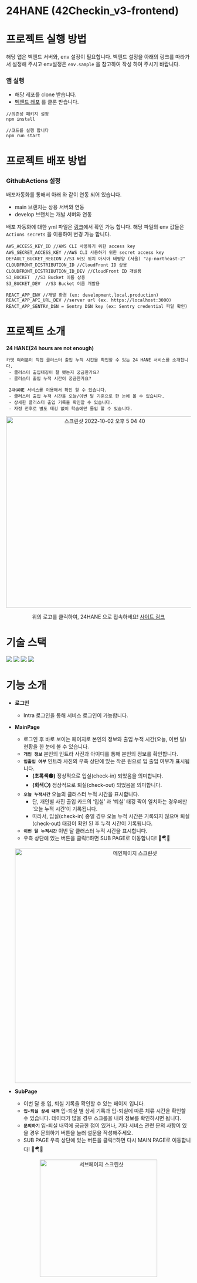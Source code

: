 # 24HANE (42Checkin_v3-frontend)

# 프로젝트 실행 방법

해당 앱은 벡엔드 서버와, env 설정이 필요합니다.
벡엔드 설정을 아래의 링크를 따라가서 설정해 주시고 env설정은 `env.sample` 을 참고하여 작성 하여 주시기 바랍니다.

### 앱 실행

- 해당 레포를 clone 받습니다.
- [벡엔드 레포](https://github.com/innovationacademy-kr/42checkin_v3-backend) 를 클론 받습니다.

```
//의존성 패키지 설정
npm install

//코드를 실행 합니다
npm run start
```

# 프로젝트 배포 방법

### GithubActions 설정

배포자동화를 통해서 아래 와 같이 연동 되어 있습니다.

- main 브랜치는 상용 서버와 연동
- develop 브랜치는 개발 서버와 연동

배포 자동화에 대한 yml 파일은 [링크](https://github.com/innovationacademy-kr/42checkin_v3-frontend/tree/master/.github/workflows)에서 확인 가능 합니다. 해당 파일의 env 값들은 `Actions secrets` 을 이용하여 변경 가능 합니다.

```
AWS_ACCESS_KEY_ID //AWS CLI 사용하기 위한 access key
AWS_SECRET_ACCESS_KEY //AWS CLI 사용하기 위한 secret access key
DEFAULT_BUCKET_REGION //S3 버킷 위치 아시아 태평양 (서울) "ap-northeast-2"
CLOUDFRONT_DISTRIBUTION_ID //CloudFront ID 상용
CLOUDFRONT_DISTRIBUTION_ID_DEV //CloudFront ID 개발용
S3_BUCKET  //S3 Bucket 이름 상용
S3_BUCKET_DEV  //S3 Bucket 이름 개발용

REACT_APP_ENV //개발 환경 (ex: development,local,production)
REACT_APP_API_URL_DEV //server url (ex. https://localhost:3000)
REACT_APP_SENTRY_DSN = Sentry DSN key (ex: Sentry credential 파일 확인)
```

# 프로젝트 소개

**24 HANE(24 hours are not enough)**

```
카뎃 여러분이 직접 클러스터 출입 누적 시간을 확인할 수 있는 24 HANE 서비스를 소개합니다.
 - 클러스터 출입태깅이 잘 됐는지 궁금한가요?
 - 클러스터 출입 누적 시간이 궁금한가요?

 24HANE 서비스를 이용해서 확인 할 수 있습니다.
 - 클러스터 출입 누적 시간을 오늘/이번 달 기준으로 한 눈에 볼 수 있습니다.
 - 상세한 클러스터 출입 기록을 확인할 수 있습니다.
 - 자정 전후로 별도 태깅 없이 학습에만 몰입 할 수 있습니다.
```

 <div align="center">
<a align="center" href="https://24hoursarenotenough.42seoul.kr/">
  <img width="522" alt="스크린샷 2022-10-02 오후 5 04 40" src="https://user-images.githubusercontent.com/61973070/193444442-3f718559-06b5-43d5-bd31-6f91e9ee4194.png"></a></br>

위의 로고를 클릭하여, 24HANE 으로 접속하세요!
[사이트 링크](https://24hoursarenotenough.42seoul.kr/)

 </div>

# 기술 스택

 <p>
   <img src="https://img.shields.io/badge/react-61DAFB?style=for-the-badge&logo=react&logoColor=black"> 
  <img src="https://img.shields.io/badge/typescript-3178C6?style=for-the-badge&logo=typescript&logoColor=black"> 
  <img src="https://img.shields.io/badge/reactquery-FF4154?style=for-the-badge&logo=reactquery&logoColor=black"> 
    <img src="https://img.shields.io/badge/amazons3-569A31?style=for-the-badge&logo=amazons3&logoColor=black">

</p>

# 기능 소개

- **로그인**
  - Intra 로그인을 통해 서비스 로그인이 가능합니다.
- **MainPage**

  - 로그인 후 바로 보이는 페이지로 본인의 정보와 출입 누적 시간(오늘, 이번 달) 현황을 한 눈에 볼 수 있습니다.
  - **`개인 정보`** 본인의 인트라 사진과 아이디를 통해 본인의 정보를 확인합니다.
  - **`입출입 여부`** 인트라 사진의 우측 상단에 있는 작은 원으로 입 출입 여부가 표시됩니다.
    - **(초록색🟢)** 정상적으로 입실(check-in) 되었음을 의미합니다.
    - **(회색⚪)** 정상적으로 퇴실(check-out) 되었음을 의미합니다.
  - **`오늘 누적시간`** 오늘의 클러스터 누적 시간을 표시합니다.
    - 단, 개인별 사진 출입 카드의 ‘입실’ 과 ‘퇴실’ 태깅 짝이 일치하는 경우에만 ‘오늘 누적 시간’이 기록됩니다.
    - 따라서, 입실(check-in) 중일 경우 오늘 누적 시간은 기록되지 않으며 퇴실(check-out) 태깅이 확인 된 후 누적 시간이 기록됩니다.
  - **`이번 달 누적시간`** 이번 달 클러스터 누적 시간을 표시합니다.
  - 우측 상단에 있는 버튼을 클릭🖱️하면 SUB PAGE로 이동합니다! 🚀🪂🌌
  <p align="center"><img width="640" alt="메인페이지 스크린샷" src="https://user-images.githubusercontent.com/61973070/193443447-ef653232-7d9d-4b11-a598-5aaed1a243ad.png"></p>

- **SubPage**
  - 이번 달 총 입, 퇴실 기록을 확인할 수 있는 페이지 입니다.
  - **`입-퇴실 상세 내역`** 입-퇴실 별 상세 기록과 입-퇴실에 따른 체류 시간을 확인할 수 있습니다. 데이터가 많을 경우 스크롤을 내려 정보를 확인하시면 됩니다.
  - **`문의하기`** 입-퇴실 내역에 궁금한 점이 있거나, 기타 서비스 관련 문의 사항이 있을 경우 문의하기 버튼을 눌러 설문을 작성해주세요.
  - SUB PAGE 우측 상단에 있는 버튼을 클릭🖱️하면 다시 MAIN PAGE로 이동합니다! 🚀🪂🌌

<p align="center"><img width="320" alt="서브페이지 스크린샷" src="https://user-images.githubusercontent.com/61973070/193443620-5e48da91-5391-4b5e-b1a2-f603293c7ed4.png"></p>
